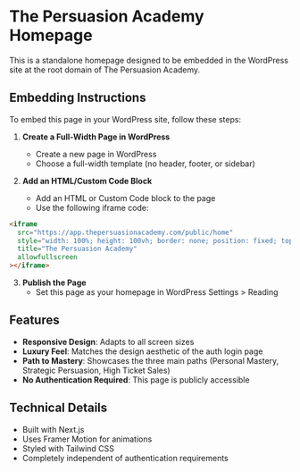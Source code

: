 # The Persuasion Academy Homepage

This is a standalone homepage designed to be embedded in the WordPress site at the root domain of The Persuasion Academy.

## Embedding Instructions

To embed this page in your WordPress site, follow these steps:

1. **Create a Full-Width Page in WordPress**
   - Create a new page in WordPress
   - Choose a full-width template (no header, footer, or sidebar)

2. **Add an HTML/Custom Code Block**
   - Add an HTML or Custom Code block to the page
   - Use the following iframe code:

```html
<iframe 
  src="https://app.thepersuasionacademy.com/public/home" 
  style="width: 100%; height: 100vh; border: none; position: fixed; top: 0; left: 0; right: 0; bottom: 0; z-index: 9999;" 
  title="The Persuasion Academy"
  allowfullscreen
></iframe>
```

3. **Publish the Page**
   - Set this page as your homepage in WordPress Settings > Reading

## Features

- **Responsive Design**: Adapts to all screen sizes
- **Luxury Feel**: Matches the design aesthetic of the auth login page
- **Path to Mastery**: Showcases the three main paths (Personal Mastery, Strategic Persuasion, High Ticket Sales)
- **No Authentication Required**: This page is publicly accessible

## Technical Details

- Built with Next.js
- Uses Framer Motion for animations
- Styled with Tailwind CSS
- Completely independent of authentication requirements 